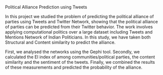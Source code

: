 Political Alliance Prediction using Tweets

In this project we studied the problem of predicting the political alliance of parties using Tweets and Twitter Network,
showing that the political alliance of parties can be predicted from their Twitter behavior. The
work involves applying computational politics over a large dataset including Tweets and Mentions
Network of Indian Politicians. In this study, we have taken both Structural and Content similarity
to predict the alliance.

First, we analysed the networks using the Gephi tool.
Secondly, we calculated the EI index of among communities/political parties, the content similarity and the sentiment of the tweets.
Finally, we combined the results of these measurements and predicted the probability of the alliance.

